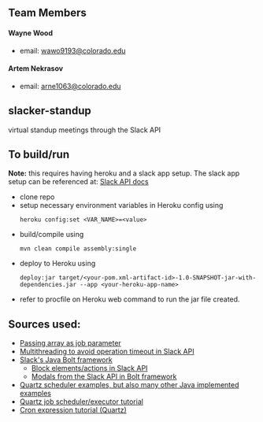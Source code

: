 ## Team Members
#### Wayne Wood 
* email: wawo9193@colorado.edu
 
#### Artem Nekrasov
*  email: arne1063@colorado.edu

## slacker-standup
virtual standup meetings through the Slack API

## To build/run
**Note:** this requires having heroku and a slack app setup. The slack app setup can be referenced at: [Slack API docs](https://api.slack.com/start)
* clone repo
* setup necessary environment variables in Heroku config using  
    ```
    heroku config:set <VAR_NAME>=<value>
    ```
* build/compile using  
    ```
    mvn clean compile assembly:single
    ```
* deploy to Heroku using  
    ```
    deploy:jar target/<your-pom.xml-artifact-id>-1.0-SNAPSHOT-jar-with-dependencies.jar --app <your-heroku-app-name>
    ```
* refer to procfile on Heroku web command to run the jar file created.


## Sources used:
* [Passing array as job parameter](https://stackoverflow.com/a/23148027/10783453)
* [Multithreading to avoid operation timeout in Slack API](https://stackoverflow.com/a/12551542/10783453)
* [Slack's Java Bolt framework](https://api.slack.com/start/building/bolt-java)
    * [Block elements/actions in Slack API](https://api.slack.com/reference/block-kit/block-elements#multi_select )
    * [Modals from the Slack API in Bolt framework](https://api.slack.com/surfaces/modals/using)
* [Quartz scheduler examples, but also many other Java implemented examples](https://www.baeldung.com)
* [Quartz job scheduler/executor tutorial](http://www.quartz-scheduler.org/documentation/2.4.0-SNAPSHOT/tutorials/index.html)
* [Cron expression tutorial (Quartz)](http://www.quartz-scheduler.org/documentation/quartz-2.3.0/tutorials/crontrigger.html)
